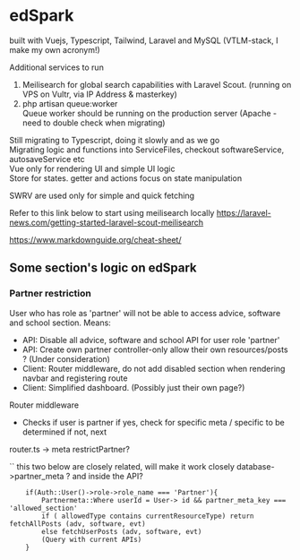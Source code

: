 # edSpark
built with Vuejs, Typescript, Tailwind, Laravel and MySQL (VTLM-stack, I make my own acronym!)

Additional services to run 
1. Meilisearch for global search capabilities with Laravel Scout. (running on VPS on Vultr, via IP Address & masterkey)
3. php artisan queue:worker <br>
Queue worker should be running on the production server (Apache - need to double check when migrating)

Still migrating to Typescript, doing it slowly and as we go <br>
Migrating logic and functions into ServiceFiles, checkout softwareService, autosaveService etc <br>
Vue only for rendering UI and simple UI logic<br>
Store for states. getter and actions focus on state manipulation <br>

SWRV are used only for simple and quick fetching <br>

Refer to this link below to start using meilisearch locally
https://laravel-news.com/getting-started-laravel-scout-meilisearch

https://www.markdownguide.org/cheat-sheet/

## Some section's logic on edSpark

### Partner restriction
User who has role as 'partner' will not be able to access advice, software and school section.
Means:
- API: Disable all advice, software and school API for user role 'partner'
- API: Create own partner controller-only allow their own resources/posts ? (Under consideration)
- Client: Router middleware, do not add disabled section when rendering navbar and registering route
- Client: Simplified dashboard. (Possibly just their own page?)

Router middleware
- Checks if user is partner
    if yes, check for specific meta / specific to be determined
    if not, next

router.ts -> meta restrictPartner?

`` this two below are closely related, will make it work closely
database->partner_meta ? 
and inside the API?
```pseudo code
    if(Auth::User()->role->role_name === 'Partner'){
        Partnermeta::Where userId = User-> id && partner_meta_key === 'allowed_section'
        if ( allowedType contains currentResourceType) return fetchAllPosts (adv, software, evt)
        else fetchUserPosts (adv, software, evt)
        (Query with current APIs)
    }
```
<!-- Hidden comment -->
